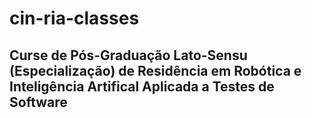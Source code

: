 # cin-ria-classes
## Curse de Pós-Graduação Lato-Sensu (Especialização) de Residência em Robótica e Inteligência Artifical Aplicada a Testes de Software